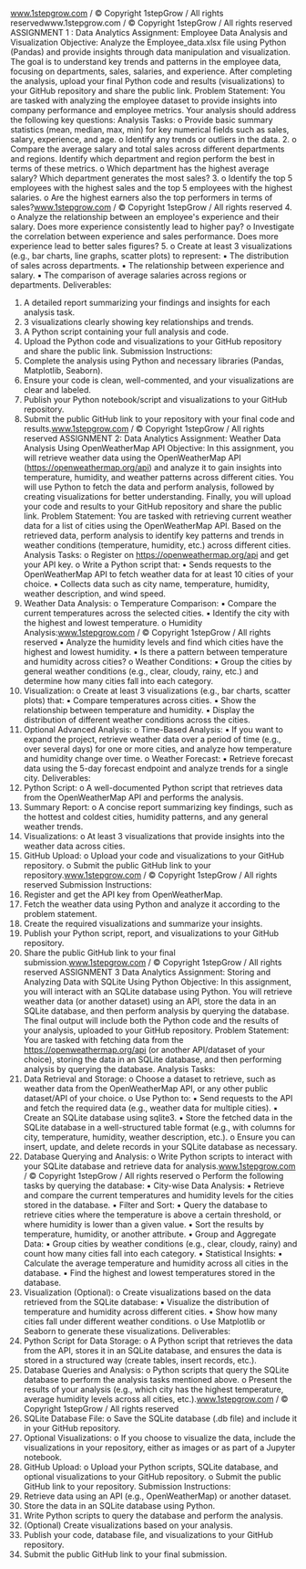 www.1stepgrow.com / © Copyright 1stepGrow / All rights reservedwww.1stepgrow.com / © Copyright 1stepGrow / All rights reserved
ASSIGNMENT 1 :
Data Analytics Assignment: Employee Data Analysis and Visualization
Objective:
Analyze the Employee_data.xlsx file using Python (Pandas) and provide insights
through data manipulation and visualization. The goal is to understand key trends and
patterns in the employee data, focusing on departments, sales, salaries, and
experience. After completing the analysis, upload your final Python code and results
(visualizations) to your GitHub repository and share the public link.
Problem Statement:
You are tasked with analyzing the employee dataset to provide insights into company
performance and employee metrics. Your analysis should address the following key
questions:
Analysis Tasks:
o Provide basic summary statistics (mean, median, max, min) for key
numerical fields such as sales, salary, experience, and age.
o Identify any trends or outliers in the data.
2.
o Compare the average salary and total sales across different
departments and regions. Identify which department and region perform
the best in terms of these metrics.
o Which department has the highest average salary? Which department
generates the most sales?
3.
o Identify the top 5 employees with the highest sales and the top 5
employees with the highest salaries.
o Are the highest earners also the top performers in terms of sales?www.1stepgrow.com / © Copyright 1stepGrow / All rights reserved
4.
o Analyze the relationship between an employee's experience and their
salary. Does more experience consistently lead to higher pay?
o Investigate the correlation between experience and sales performance.
Does more experience lead to better sales figures?
5.
o Create at least 3 visualizations (e.g., bar charts, line graphs, scatter plots)
to represent:
▪ The distribution of sales across departments.
▪ The relationship between experience and salary.
▪ The comparison of average salaries across regions or departments.
Deliverables:
1. A detailed report summarizing your findings and insights for each analysis task.
2. 3 visualizations clearly showing key relationships and trends.
3. A Python script containing your full analysis and code.
4. Upload the Python code and visualizations to your GitHub repository and share
the public link.
Submission Instructions:
1. Complete the analysis using Python and necessary libraries (Pandas, Matplotlib,
Seaborn).
2. Ensure your code is clean, well-commented, and your visualizations are clear
and labeled.
3. Publish your Python notebook/script and visualizations to your GitHub
repository.
4. Submit the public GitHub link to your repository with your final code and
results.www.1stepgrow.com / © Copyright 1stepGrow / All rights reserved
ASSIGNMENT 2:
Data Analytics Assignment: Weather Data Analysis Using OpenWeatherMap API
Objective:
In this assignment, you will retrieve weather data using the OpenWeatherMap API
(https://openweathermap.org/api) and analyze it to gain insights into temperature,
humidity, and weather patterns across different cities. You will use Python to fetch the
data and perform analysis, followed by creating visualizations for better
understanding. Finally, you will upload your code and results to your GitHub repository
and share the public link.
Problem Statement:
You are tasked with retrieving current weather data for a list of cities using the
OpenWeatherMap API. Based on the retrieved data, perform analysis to identify key
patterns and trends in weather conditions (temperature, humidity, etc.) across different
cities.
Analysis Tasks:
o Register on https://openweathermap.org/api and get your API key.
o Write a Python script that:
▪ Sends requests to the OpenWeatherMap API to fetch weather
data for at least 10 cities of your choice.
▪ Collects data such as city name, temperature, humidity, weather
description, and wind speed.
2. Weather Data Analysis:
o Temperature Comparison:
▪ Compare the current temperatures across the selected cities.
▪ Identify the city with the highest and lowest temperature.
o Humidity Analysis:www.1stepgrow.com / © Copyright 1stepGrow / All rights reserved
▪ Analyze the humidity levels and find which cities have the highest
and lowest humidity.
▪ Is there a pattern between temperature and humidity across cities?
o Weather Conditions:
▪ Group the cities by general weather conditions (e.g., clear, cloudy,
rainy, etc.) and determine how many cities fall into each category.
3. Visualization:
o Create at least 3 visualizations (e.g., bar charts, scatter plots) that:
▪ Compare temperatures across cities.
▪ Show the relationship between temperature and humidity.
▪ Display the distribution of different weather conditions across the
cities.
4. Optional Advanced Analysis:
o Time-Based Analysis:
▪ If you want to expand the project, retrieve weather data over a
period of time (e.g., over several days) for one or more cities, and
analyze how temperature and humidity change over time.
o Weather Forecast:
▪ Retrieve forecast data using the 5-day forecast endpoint and
analyze trends for a single city.
Deliverables:
1. Python Script:
o A well-documented Python script that retrieves data from the
OpenWeatherMap API and performs the analysis.
2. Summary Report:
o A concise report summarizing key findings, such as the hottest and
coldest cities, humidity patterns, and any general weather trends.
3. Visualizations:
o At least 3 visualizations that provide insights into the weather data
across cities.
4. GitHub Upload:
o Upload your code and visualizations to your GitHub repository.
o Submit the public GitHub link to your repository.www.1stepgrow.com / © Copyright 1stepGrow / All rights reserved
Submission Instructions:
1. Register and get the API key from OpenWeatherMap.
2. Fetch the weather data using Python and analyze it according to the problem
statement.
3. Create the required visualizations and summarize your insights.
4. Publish your Python script, report, and visualizations to your GitHub repository.
5. Share the public GitHub link to your final submission.www.1stepgrow.com / © Copyright 1stepGrow / All rights reserved
ASSIGNMENT 3
Data Analytics Assignment: Storing and Analyzing Data with SQLite Using Python
Objective:
In this assignment, you will interact with an SQLite database using Python. You will
retrieve weather data (or another dataset) using an API, store the data in an SQLite
database, and then perform analysis by querying the database. The final output will
include both the Python code and the results of your analysis, uploaded to your GitHub
repository.
Problem Statement:
You are tasked with fetching data from the https://openweathermap.org/api (or
another API/dataset of your choice), storing the data in an SQLite database, and then
performing analysis by querying the database.
Analysis Tasks:
1. Data Retrieval and Storage:
o Choose a dataset to retrieve, such as weather data from the
OpenWeatherMap API, or any other public dataset/API of your choice.
o Use Python to:
▪ Send requests to the API and fetch the required data (e.g., weather
data for multiple cities).
▪ Create an SQLite database using sqlite3.
▪ Store the fetched data in the SQLite database in a well-structured
table format (e.g., with columns for city, temperature, humidity,
weather description, etc.).
o Ensure you can insert, update, and delete records in your SQLite database
as necessary.
2. Database Querying and Analysis:
o Write Python scripts to interact with your SQLite database and retrieve
data for analysis.www.1stepgrow.com / © Copyright 1stepGrow / All rights reserved
o Perform the following tasks by querying the database:
▪ City-wise Data Analysis:
▪ Retrieve and compare the current temperatures and
humidity levels for the cities stored in the database.
▪ Filter and Sort:
▪ Query the database to retrieve cities where the temperature
is above a certain threshold, or where humidity is lower
than a given value.
▪ Sort the results by temperature, humidity, or another
attribute.
▪ Group and Aggregate Data:
▪ Group cities by weather conditions (e.g., clear, cloudy, rainy)
and count how many cities fall into each category.
▪ Statistical Insights:
▪ Calculate the average temperature and humidity across all
cities in the database.
▪ Find the highest and lowest temperatures stored in the
database.
3. Visualization (Optional):
o Create visualizations based on the data retrieved from the SQLite
database:
▪ Visualize the distribution of temperature and humidity across
different cities.
▪ Show how many cities fall under different weather conditions.
o Use Matplotlib or Seaborn to generate these visualizations.
Deliverables:
1. Python Script for Data Storage:
o A Python script that retrieves the data from the API, stores it in an SQLite
database, and ensures the data is stored in a structured way (create
tables, insert records, etc.).
2. Database Queries and Analysis:
o Python scripts that query the SQLite database to perform the analysis
tasks mentioned above.
o Present the results of your analysis (e.g., which city has the highest
temperature, average humidity levels across all cities, etc.).www.1stepgrow.com / © Copyright 1stepGrow / All rights reserved
3. SQLite Database File:
o Save the SQLite database (.db file) and include it in your GitHub
repository.
4. Optional Visualizations:
o If you choose to visualize the data, include the visualizations in your
repository, either as images or as part of a Jupyter notebook.
5. GitHub Upload:
o Upload your Python scripts, SQLite database, and optional
visualizations to your GitHub repository.
o Submit the public GitHub link to your repository.
Submission Instructions:
1. Retrieve data using an API (e.g., OpenWeatherMap) or another dataset.
2. Store the data in an SQLite database using Python.
3. Write Python scripts to query the database and perform the analysis.
4. (Optional) Create visualizations based on your analysis.
5. Publish your code, database file, and visualizations to your GitHub repository.
6. Submit the public GitHub link to your final submission.

